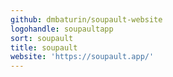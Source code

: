 ```yaml
---
github: dmbaturin/soupault-website
logohandle: soupaultapp
sort: soupault
title: soupault
website: 'https://soupault.app/'
---
```

